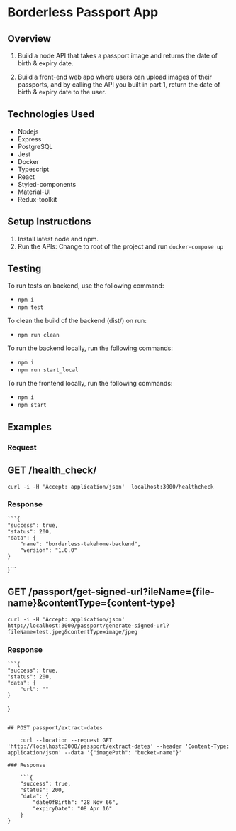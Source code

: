 # Borderless Passport App

## Overview
1) Build a node API that takes a passport image and returns the date of birth & expiry date. 

2) Build a front-end web app where users can upload images of their passports, and by calling the API you built in part 1, return the date of birth & expiry date to the user.

## Technologies Used
- Nodejs 
- Express
- PostgreSQL
- Jest
- Docker
- Typescript
- React
- Styled-components
- Material-UI
- Redux-toolkit

## Setup Instructions
1. Install latest node and npm.
2. Run the APIs: Change to root of the project and run `docker-compose up`

## Testing 
To run tests on backend, use the following command:

- ```npm i```
- ```npm test```

To clean the build of the backend (dist/) on run:

-  ```npm run clean```

To run the backend locally, run the following commands:

- ```npm i```
- ```npm run start_local```

To run the frontend locally, run the following commands:

- ```npm i```
- ```npm start```

## Examples 

### Request

## GET /health_check/

    curl -i -H 'Accept: application/json'  localhost:3000/healthcheck

### Response

    ```{
    "success": true,
    "status": 200,
    "data": {
        "name": "borderless-takehome-backend",
        "version": "1.0.0"
    }
}```


## GET /passport/get-signed-url?ileName={file-name}&contentType={content-type}

    curl -i -H 'Accept: application/json' http://localhost:3000/passport/generate-signed-url?fileName=test.jpeg&contentType=image/jpeg

### Response

    ```{
    "success": true,
    "status": 200,
    "data": {
        "url": ""
    }
}
```

## POST passport/extract-dates

    curl --location --request GET 'http://localhost:3000/passport/extract-dates' --header 'Content-Type: application/json' --data '{"imagePath": "bucket-name"}'

### Response

    ```{
    "success": true,
    "status": 200,
    "data": {
        "dateOfBirth": "28 Nov 66",
        "expiryDate": "08 Apr 16"
    }
}
```